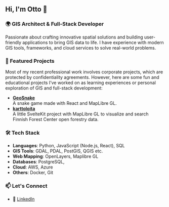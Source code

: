 ## Hi, I'm Otto 👋

### 🌍 **GIS Architect & Full-Stack Developer**  
Passionate about crafting innovative spatial solutions and building user-friendly applications to bring GIS data to life. I have experience with modern GIS tools, frameworks, and cloud services to solve real-world problems.

### 🌟 Featured Projects

Most of my recent professional work involves corporate projects, which are protected by confidentiality agreements. However, here are some fun and educational projects I’ve worked on as learning experiences or personal exploration of GIS and full-stack development:

- **[GeoSnake](https://geosnake.com)**  
   A snake game made with React and MapLibre GL.
- **[karttoloita](https://karttoloita.com)**  
   A little SvelteKit project with MapLibre GL to visualize and search Finnish Forest Center open forestry data.

### 🛠️ Tech Stack
- **Languages**: Python, JavaScript (Node.js, React), SQL
- **GIS Tools**: GDAL, PDAL, PostGIS, QGIS etc.
- **Web Mapping**: OpenLayers, Maplibre GL
- **Databases**: PostgreSQL, 
- **Cloud**: AWS, Azure
- **Others**: Docker, Git

### 📫 Let's Connect
- 💼 [LinkedIn](https://www.linkedin.com/in/ottotarvainen/)

